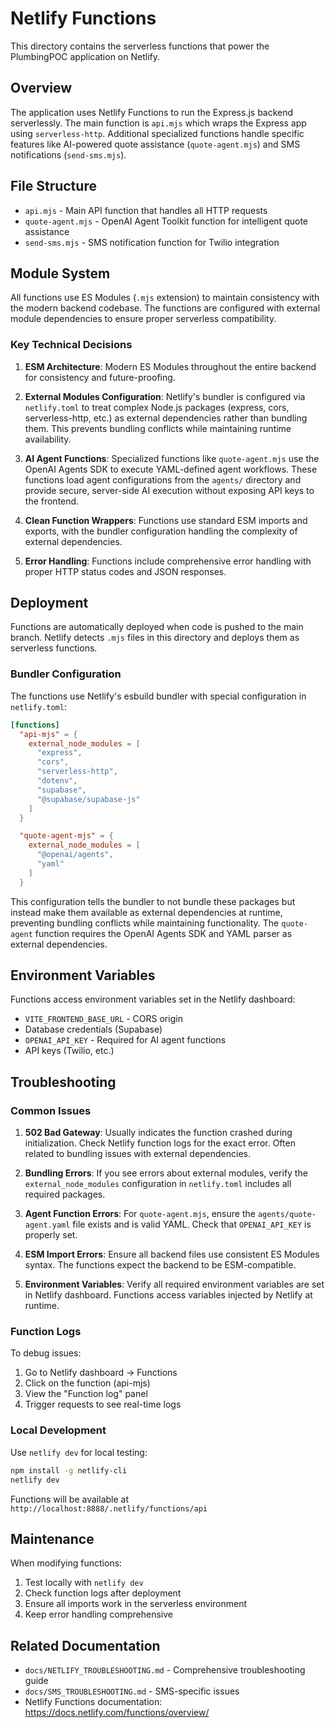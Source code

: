 # Netlify Functions

This directory contains the serverless functions that power the PlumbingPOC application on Netlify.

## Overview

The application uses Netlify Functions to run the Express.js backend serverlessly. The main function is `api.mjs` which wraps the Express app using `serverless-http`. Additional specialized functions handle specific features like AI-powered quote assistance (`quote-agent.mjs`) and SMS notifications (`send-sms.mjs`).

## File Structure

- `api.mjs` - Main API function that handles all HTTP requests
- `quote-agent.mjs` - OpenAI Agent Toolkit function for intelligent quote assistance
- `send-sms.mjs` - SMS notification function for Twilio integration

## Module System

All functions use ES Modules (`.mjs` extension) to maintain consistency with the modern backend codebase. The functions are configured with external module dependencies to ensure proper serverless compatibility.

### Key Technical Decisions

1. **ESM Architecture**: Modern ES Modules throughout the entire backend for consistency and future-proofing.

2. **External Modules Configuration**: Netlify's bundler is configured via `netlify.toml` to treat complex Node.js packages (express, cors, serverless-http, etc.) as external dependencies rather than bundling them. This prevents bundling conflicts while maintaining runtime availability.

3. **AI Agent Functions**: Specialized functions like `quote-agent.mjs` use the OpenAI Agents SDK to execute YAML-defined agent workflows. These functions load agent configurations from the `agents/` directory and provide secure, server-side AI execution without exposing API keys to the frontend.

4. **Clean Function Wrappers**: Functions use standard ESM imports and exports, with the bundler configuration handling the complexity of external dependencies.

5. **Error Handling**: Functions include comprehensive error handling with proper HTTP status codes and JSON responses.

## Deployment

Functions are automatically deployed when code is pushed to the main branch. Netlify detects `.mjs` files in this directory and deploys them as serverless functions.

### Bundler Configuration

The functions use Netlify's esbuild bundler with special configuration in `netlify.toml`:

```toml
[functions]
  "api-mjs" = {
    external_node_modules = [
      "express",
      "cors",
      "serverless-http",
      "dotenv",
      "supabase",
      "@supabase/supabase-js"
    ]
  }

  "quote-agent-mjs" = {
    external_node_modules = [
      "@openai/agents",
      "yaml"
    ]
  }
```

This configuration tells the bundler to not bundle these packages but instead make them available as external dependencies at runtime, preventing bundling conflicts while maintaining functionality. The `quote-agent` function requires the OpenAI Agents SDK and YAML parser as external dependencies.

## Environment Variables

Functions access environment variables set in the Netlify dashboard:
- `VITE_FRONTEND_BASE_URL` - CORS origin
- Database credentials (Supabase)
- `OPENAI_API_KEY` - Required for AI agent functions
- API keys (Twilio, etc.)

## Troubleshooting

### Common Issues

1. **502 Bad Gateway**: Usually indicates the function crashed during initialization. Check Netlify function logs for the exact error. Often related to bundling issues with external dependencies.

2. **Bundling Errors**: If you see errors about external modules, verify the `external_node_modules` configuration in `netlify.toml` includes all required packages.

3. **Agent Function Errors**: For `quote-agent.mjs`, ensure the `agents/quote-agent.yaml` file exists and is valid YAML. Check that `OPENAI_API_KEY` is properly set.

4. **ESM Import Errors**: Ensure all backend files use consistent ES Modules syntax. The functions expect the backend to be ESM-compatible.

5. **Environment Variables**: Verify all required environment variables are set in Netlify dashboard. Functions access variables injected by Netlify at runtime.

### Function Logs

To debug issues:
1. Go to Netlify dashboard → Functions
2. Click on the function (api-mjs)
3. View the "Function log" panel
4. Trigger requests to see real-time logs

### Local Development

Use `netlify dev` for local testing:
```bash
npm install -g netlify-cli
netlify dev
```

Functions will be available at `http://localhost:8888/.netlify/functions/api`

## Maintenance

When modifying functions:
1. Test locally with `netlify dev`
2. Check function logs after deployment
3. Ensure all imports work in the serverless environment
4. Keep error handling comprehensive

## Related Documentation

- `docs/NETLIFY_TROUBLESHOOTING.md` - Comprehensive troubleshooting guide
- `docs/SMS_TROUBLESHOOTING.md` - SMS-specific issues
- Netlify Functions documentation: https://docs.netlify.com/functions/overview/